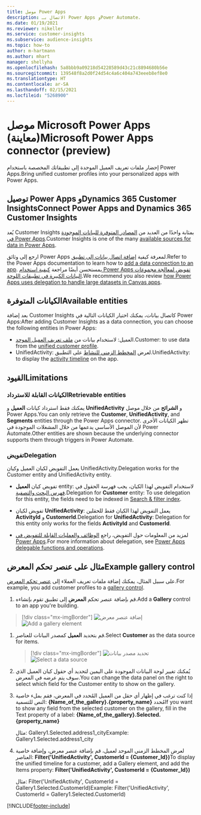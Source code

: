 ```yaml
---
title: موصل Power Apps
description: الاتصال بـ Power Apps وPower Automate.
ms.date: 01/19/2021
ms.reviewer: nikeller
ms.service: customer-insights
ms.subservice: audience-insights
ms.topic: how-to
author: m-hartmann
ms.author: mhart
manager: shellyha
ms.openlocfilehash: 5a8bbb9a09218d54228589d43c21c8894680b56e
ms.sourcegitcommit: 139548f8a2d0f24d54c4a6c404a743eeeb8ef8e0
ms.translationtype: HT
ms.contentlocale: ar-SA
ms.lasthandoff: 02/15/2021
ms.locfileid: "5268900"
---
```

# <a name="microsoft-power-apps-connector-preview"></a><span data-ttu-id="429d2-103">موصل Microsoft Power Apps (معاينة)</span><span class="sxs-lookup"><span data-stu-id="429d2-103">Microsoft Power Apps connector (preview)</span></span>

<span data-ttu-id="429d2-104">إحضار ملفات تعريف العميل الموحدة إلى تطبيقاتك المخصصة باستخدام Power Apps.</span><span class="sxs-lookup"><span data-stu-id="429d2-104">Bring unified customer profiles into your personalized apps with Power Apps.</span></span>

## <a name="connect-power-apps-and-dynamics-365-customer-insights"></a><span data-ttu-id="429d2-105">توصيل Power Apps وDynamics 365 Customer Insights</span><span class="sxs-lookup"><span data-stu-id="429d2-105">Connect Power Apps and Dynamics 365 Customer Insights</span></span>

<span data-ttu-id="429d2-106">يُعد Customer Insights بمثابة واحدًا من العديد من [المصادر المتوفرة للبيانات الموجودة في Power Apps](https://docs.microsoft.com/powerapps/maker/canvas-apps/working-with-data-sources).</span><span class="sxs-lookup"><span data-stu-id="429d2-106">Customer Insights is one of the many [available sources for data in Power Apps](https://docs.microsoft.com/powerapps/maker/canvas-apps/working-with-data-sources).</span></span>

<span data-ttu-id="429d2-107">ارجع إلى وثائق Power Apps لمعرفة كيفية [إضافة اتصال بيانات إلى تطبيق](https://docs.microsoft.com/powerapps/maker/canvas-apps/add-data-connection).</span><span class="sxs-lookup"><span data-stu-id="429d2-107">Refer to the Power Apps documentation to learn how to [add a data connection to an app](https://docs.microsoft.com/powerapps/maker/canvas-apps/add-data-connection).</span></span> <span data-ttu-id="429d2-108">يمستحسن أيضًا مراجعة [كيفية استخدام Power Apps تفويض لمعالجة مجموعات البيانات الكبيرة في تطبيقات اللوحة](https://docs.microsoft.com/powerapps/maker/canvas-apps/delegation-overview).</span><span class="sxs-lookup"><span data-stu-id="429d2-108">We recommend you also review [how Power Apps uses delegation to handle large datasets in Canvas apps](https://docs.microsoft.com/powerapps/maker/canvas-apps/delegation-overview).</span></span>

## <a name="available-entities"></a><span data-ttu-id="429d2-109">الكيانات المتوفرة</span><span class="sxs-lookup"><span data-stu-id="429d2-109">Available entities</span></span>

<span data-ttu-id="429d2-110">بعد إضافة Customer Insights كاتصال بيانات، يمكنك اختيار الكيانات التالية في Power Apps:</span><span class="sxs-lookup"><span data-stu-id="429d2-110">After adding Customer Insights as a data connection, you can choose the following entities in Power Apps:</span></span>

- <span data-ttu-id="429d2-111">العميل: لاستخدام بيانات من [ملف تعريف العميل الموحد](customer-profiles.md).</span><span class="sxs-lookup"><span data-stu-id="429d2-111">Customer: to use data from the [unified customer profile](customer-profiles.md).</span></span>
- <span data-ttu-id="429d2-112">UnifiedActivity: لعرض [المخطط الزمني للنشاط](activities.md) على التطبيق.</span><span class="sxs-lookup"><span data-stu-id="429d2-112">UnifiedActivity: to display the [activity timeline](activities.md) on the app.</span></span>

## <a name="limitations"></a><span data-ttu-id="429d2-113">القيود</span><span class="sxs-lookup"><span data-stu-id="429d2-113">Limitations</span></span>

### <a name="retrievable-entities"></a><span data-ttu-id="429d2-114">الكيانات القابلة للاسترداد</span><span class="sxs-lookup"><span data-stu-id="429d2-114">Retrievable entities</span></span>

<span data-ttu-id="429d2-115">يمكنك فقط استرداد كيانات **العميل** و **UnifiedActivity** و **الشرائح** من خلال موصل Power Apps.</span><span class="sxs-lookup"><span data-stu-id="429d2-115">You can only retrieve the **Customer**, **UnifiedActivity**, and **Segments** entities through the Power Apps connector.</span></span> <span data-ttu-id="429d2-116">تظهر الكيانات الأخرى لأن الموصل الأساسي يدعمها من خلال المشغلات الموجودة في Power Automate.</span><span class="sxs-lookup"><span data-stu-id="429d2-116">Other entities are shown because the underlying connector supports them through triggers in Power Automate.</span></span>  

### <a name="delegation"></a><span data-ttu-id="429d2-117">تفويض</span><span class="sxs-lookup"><span data-stu-id="429d2-117">Delegation</span></span>

<span data-ttu-id="429d2-118">يعمل التفويض لكيان العميل وكيان UnifiedActivity.</span><span class="sxs-lookup"><span data-stu-id="429d2-118">Delegation works for the Customer entity and UnifiedActivity entity.</span></span> 

- <span data-ttu-id="429d2-119">تفويض كيان **العميل** entity: لاستخدام التفويض لهذا الكيان، يجب فهرسة الحقول في [فهرس البحث والتصفية](search-filter-index.md).</span><span class="sxs-lookup"><span data-stu-id="429d2-119">Delegation for **Customer** entity: To use delegation for this entity, the fields need to be indexed in [Search & filter index](search-filter-index.md).</span></span>  

- <span data-ttu-id="429d2-120">تفويض لكيان **UnifiedActivity**: يعمل التفويض لهذا الكيان فقط للحقلين **ActivityId** و **CustomerId**.</span><span class="sxs-lookup"><span data-stu-id="429d2-120">Delegation for **UnifiedActivity**: Delegation for this entity only works for the fields **ActivityId** and **CustomerId**.</span></span>  

- <span data-ttu-id="429d2-121">لمزيد من المعلومات حول التفويض، راجع [الوظائف والعمليات القابلة للتفويض في Power Apps](https://docs.microsoft.com/connectors/commondataservice/#power-apps-delegable-functions-and-operations-for-the-cds-for-apps).</span><span class="sxs-lookup"><span data-stu-id="429d2-121">For more information about delegation, see [Power Apps delegable functions and operations](https://docs.microsoft.com/connectors/commondataservice/#power-apps-delegable-functions-and-operations-for-the-cds-for-apps).</span></span> 

## <a name="example-gallery-control"></a><span data-ttu-id="429d2-122">مثال على عنصر تحكم المعرض</span><span class="sxs-lookup"><span data-stu-id="429d2-122">Example gallery control</span></span>

<span data-ttu-id="429d2-123">على سبيل المثال، يمكنك إضافة ملفات تعريف العملاء إلى [عنصر تحكم المعرض](https://docs.microsoft.com/powerapps/maker/canvas-apps/add-gallery).</span><span class="sxs-lookup"><span data-stu-id="429d2-123">For example, you add customer profiles to a [gallery control](https://docs.microsoft.com/powerapps/maker/canvas-apps/add-gallery).</span></span>

1. <span data-ttu-id="429d2-124">قم بإضافة عنصر تحكم **المعرض** إلى تطبيق تقوم بإنشاءه.</span><span class="sxs-lookup"><span data-stu-id="429d2-124">Add a **Gallery** control to an app you're building.</span></span>

> [!div class="mx-imgBorder"]
> <span data-ttu-id="429d2-125">![إضافة عنصر معرض](media/connector-powerapps9.png "إضافة عنصر معرض")</span><span class="sxs-lookup"><span data-stu-id="429d2-125">![Add a gallery element](media/connector-powerapps9.png "Add a gallery element")</span></span>

1. <span data-ttu-id="429d2-126">قم بتحديد **العميل** كمصدر البيانات للعناصر.</span><span class="sxs-lookup"><span data-stu-id="429d2-126">Select **Customer** as the data source for items.</span></span>

    > [!div class="mx-imgBorder"]
    > <span data-ttu-id="429d2-127">![تحديد مصدر بيانات](media/choose-datasource-powerapps.png "تحديد مصدر بيانات")</span><span class="sxs-lookup"><span data-stu-id="429d2-127">![Select a data source](media/choose-datasource-powerapps.png "Select a data source")</span></span>

1. <span data-ttu-id="429d2-128">يُمكنك تغيير لوحة البيانات الموجودة على اليمين لتحديد أي حقول كيان العميل الذي سوف يتم عرضه في المعرض.</span><span class="sxs-lookup"><span data-stu-id="429d2-128">You can change the data panel on the right to select which field for the Customer entity to show on the gallery.</span></span>

1. <span data-ttu-id="429d2-129">إذا كنت ترغب في إظهار أي حقل من العميل المُحدد في المعرض، فقم بملء خاصية النص للتسمية:  **{Name_of_the_gallery}.{property_name}** مُحدد</span><span class="sxs-lookup"><span data-stu-id="429d2-129">If you want to show any field from the selected customer on the gallery, fill in the Text property of a label:  **{Name_of_the_gallery}.Selected.{property_name}**</span></span>

    <span data-ttu-id="429d2-130">مثال: Gallery1.Selected.address1_city</span><span class="sxs-lookup"><span data-stu-id="429d2-130">Example: Gallery1.Selected.address1_city</span></span>

1. <span data-ttu-id="429d2-131">لعرض المخطط الزمني الموحد لعميل، قم بإضافة عنصر معرض، وإضافة خاصية العناصر: **Filter('UnifiedActivity', CustomerId = {Customer_Id})**</span><span class="sxs-lookup"><span data-stu-id="429d2-131">To display the unified timeline for a customer, add a Gallery element, and add the Items property: **Filter('UnifiedActivity', CustomerId = {Customer_Id})**</span></span>

    <span data-ttu-id="429d2-132">مثال: Filter('UnifiedActivity', CustomerId = Gallery1.Selected.CustomerId)</span><span class="sxs-lookup"><span data-stu-id="429d2-132">Example: Filter('UnifiedActivity', CustomerId = Gallery1.Selected.CustomerId)</span></span>


[!INCLUDE[footer-include](../includes/footer-banner.md)]